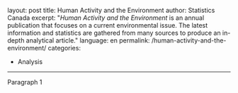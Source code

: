 layout: post
title: Human Activity and the Environment
author: Statistics Canada
excerpt: "<em>Human Activity and the Environment</em> is an annual publication that focuses on a current environmental issue. The latest information and statistics are gathered from many sources to produce an in-depth analytical article."
language: en
permalink: /human-activity-and-the-environment/
categories:
  - Analysis

---
Paragraph 1
